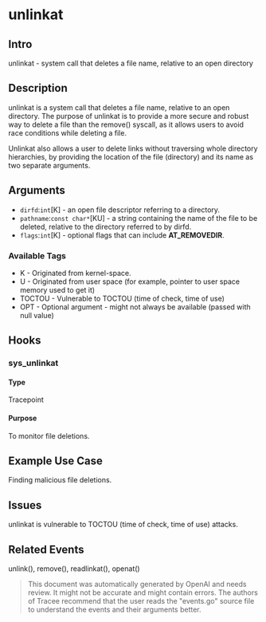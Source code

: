 
# unlinkat

## Intro
unlinkat - system call that deletes a file name, relative to an open directory

## Description
unlinkat is a system call that deletes a file name, relative to an open directory. The purpose of unlinkat is to provide a more secure and robust way to delete a file than the remove() syscall, as it allows users to avoid race conditions while deleting a file. 

Unlinkat also allows a user to delete links without traversing whole directory hierarchies, by providing the location of the file (directory) and its name as two separate arguments.

## Arguments
* `dirfd`:`int`[K] - an open file descriptor referring to a directory.
* `pathname`:`const char*`[KU] - a string containing the name of the file to be deleted, relative to the directory referred to by dirfd.
* `flags`:`int`[K] - optional flags that can include **AT_REMOVEDIR**.

### Available Tags
* K - Originated from kernel-space.
* U - Originated from user space (for example, pointer to user space memory used to get it)
* TOCTOU - Vulnerable to TOCTOU (time of check, time of use)
* OPT - Optional argument - might not always be available (passed with null value)

## Hooks
### sys_unlinkat
#### Type
Tracepoint
#### Purpose
To monitor file deletions.

## Example Use Case
Finding malicious file deletions.

## Issues
unlinkat is vulnerable to TOCTOU (time of check, time of use) attacks.

## Related Events
unlink(), remove(), readlinkat(), openat()

> This document was automatically generated by OpenAI and needs review. It might
> not be accurate and might contain errors. The authors of Tracee recommend that
> the user reads the "events.go" source file to understand the events and their
> arguments better.
